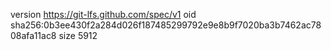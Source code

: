 version https://git-lfs.github.com/spec/v1
oid sha256:0b3ee430f2a284d026f187485299792e9e8b9f7020ba3b7462ac7808afa11ac8
size 5912
